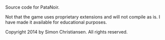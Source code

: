 Source code for PataNoir.

Not that the game uses proprietary extensions and will not compile as is. I have made it available for educational purposes.

Copyright 2014 by Simon Christiansen.
All rights reserved.
